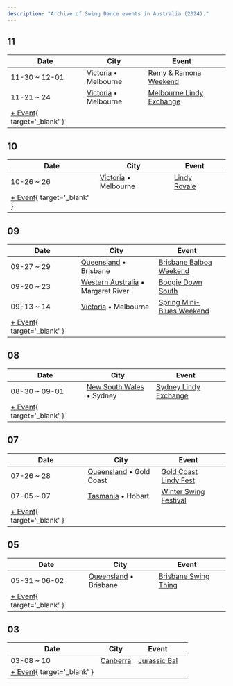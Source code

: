 ```yaml
---
description: "Archive of Swing Dance events in Australia (2024)."
---
```


## 11

| Date | City | Event | |
| --- | --- | --- | --- |
| 11-30 ~ 12-01 | [Victoria](by_city.md#victoria) • Melbourne | [Remy & Ramona Weekend](remy-n-ramona-weekend-2024.md) |  |
| 11-21 ~ 24 | [Victoria](by_city.md#victoria) • Melbourne | [Melbourne Lindy Exchange](melbourne-lindy-exchange-2024.md) |  |
| [+ Event](https://github.com/swingdance/events/issues/new?assignees=&labels=add+event&projects=&template=02-add_entity.yml&title=%5B2024%2Fen_AU%5D%20%3CName%3E&region=en_AU&province=&city=&org_id=&date_starts=2024-11-&date_ends=2024-11-){ target='_blank' }

## 10

| Date | City | Event | |
| --- | --- | --- | --- |
| 10-26 ~ 26 | [Victoria](by_city.md#victoria) • Melbourne | [Lindy Rovale](lindy-rovale-2024.md) |  |
| [+ Event](https://github.com/swingdance/events/issues/new?assignees=&labels=add+event&projects=&template=02-add_entity.yml&title=%5B2024%2Fen_AU%5D%20%3CName%3E&region=en_AU&province=&city=&org_id=&date_starts=2024-10-&date_ends=2024-10-){ target='_blank' }

## 09

| Date | City | Event | |
| --- | --- | --- | --- |
| 09-27 ~ 29 | [Queensland](by_city.md#queensland) • Brisbane | [Brisbane Balboa Weekend](brisbane-balboa-weekend-2024.md) |  |
| 09-20 ~ 23 | [Western Australia](by_city.md#western-australia) • Margaret River | [Boogie Down South](boogie-down-south-2024.md) |  |
| 09-13 ~ 14 | [Victoria](by_city.md#victoria) • Melbourne | [Spring Mini-Blues Weekend](spring-mini-blues-weekend-2024.md) |  |
| [+ Event](https://github.com/swingdance/events/issues/new?assignees=&labels=add+event&projects=&template=02-add_entity.yml&title=%5B2024%2Fen_AU%5D%20%3CName%3E&region=en_AU&province=&city=&org_id=&date_starts=2024-09-&date_ends=2024-09-){ target='_blank' }

## 08

| Date | City | Event | |
| --- | --- | --- | --- |
| 08-30 ~ 09-01 | [New South Wales](by_city.md#new-south-wales) • Sydney | [Sydney Lindy Exchange](sydney-lindy-exchange-2024.md) |  |
| [+ Event](https://github.com/swingdance/events/issues/new?assignees=&labels=add+event&projects=&template=02-add_entity.yml&title=%5B2024%2Fen_AU%5D%20%3CName%3E&region=en_AU&province=&city=&org_id=&date_starts=2024-08-&date_ends=2024-08-){ target='_blank' }

## 07

| Date | City | Event | |
| --- | --- | --- | --- |
| 07-26 ~ 28 | [Queensland](by_city.md#queensland) • Gold Coast | [Gold Coast Lindy Fest](gold-coast-lindy-fest-2024.md) |  |
| 07-05 ~ 07 | [Tasmania](by_city.md#tasmania) • Hobart | [Winter Swing Festival](winter-swing-festival-2024.md) |  |
| [+ Event](https://github.com/swingdance/events/issues/new?assignees=&labels=add+event&projects=&template=02-add_entity.yml&title=%5B2024%2Fen_AU%5D%20%3CName%3E&region=en_AU&province=&city=&org_id=&date_starts=2024-07-&date_ends=2024-07-){ target='_blank' }

## 05

| Date | City | Event | |
| --- | --- | --- | --- |
| 05-31 ~ 06-02 | [Queensland](by_city.md#queensland) • Brisbane | [Brisbane Swing Thing](brisbane-swing-thing-2024.md) |  |
| [+ Event](https://github.com/swingdance/events/issues/new?assignees=&labels=add+event&projects=&template=02-add_entity.yml&title=%5B2024%2Fen_AU%5D%20%3CName%3E&region=en_AU&province=&city=&org_id=&date_starts=2024-05-&date_ends=2024-05-){ target='_blank' }

## 03

| Date | City | Event | |
| --- | --- | --- | --- |
| 03-08 ~ 10 | [Canberra](by_city.md#canberra) | [Jurassic Bal](jurassic-bal-2024.md) |  |
| [+ Event](https://github.com/swingdance/events/issues/new?assignees=&labels=add+event&projects=&template=02-add_entity.yml&title=%5B2024%2Fen_AU%5D%20%3CName%3E&region=en_AU&province=&city=&org_id=&date_starts=2024-03-&date_ends=2024-03-){ target='_blank' }
